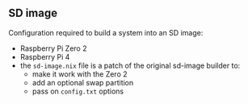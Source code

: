 ## SD image

Configuration required to build a system into an SD image:

-   Raspberry Pi Zero 2
-   Raspberry Pi 4
-   the `sd-image.nix` file is a patch of the original sd-image builder to:
    -   make it work with the Zero 2
    -   add an optional swap partition
    -   pass on `config.txt` options
